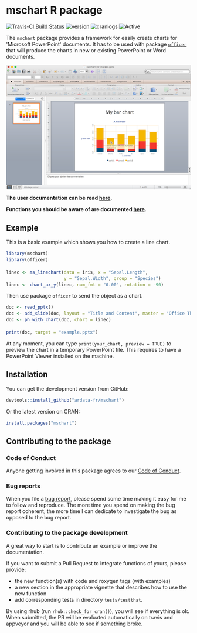 mschart R package
================

<!-- README.md is generated from README.Rmd. Please edit that file -->
[![Travis-CI Build Status](https://travis-ci.org/ardata-fr/mschart.svg?branch=master)](https://travis-ci.org/ardata-fr/mschart) [![version](http://www.r-pkg.org/badges/version/mschart)](https://CRAN.R-project.org/package=mschart) ![cranlogs](http://cranlogs.r-pkg.org./badges/mschart) ![Active](http://www.repostatus.org/badges/latest/active.svg)

The `mschart` package provides a framework for easily create charts for 'Microsoft PowerPoint' documents. It has to be used with package [`officer`](https://davidgohel.github.io/officer) that will produce the charts in new or existing PowerPoint or Word documents.

<img src="tools/ms_barchart.png" align="center"/>

**The user documentation can be read [here](https://ardata-fr.github.io/mschart/articles/introduction.html).**

**Functions you should be aware of are documented [here](https://ardata-fr.github.io/mschart/reference/index.html).**

Example
-------

This is a basic example which shows you how to create a line chart.

``` r
library(mschart)
library(officer)

linec <- ms_linechart(data = iris, x = "Sepal.Length",
                      y = "Sepal.Width", group = "Species")
linec <- chart_ax_y(linec, num_fmt = "0.00", rotation = -90)
```

Then use package `officer` to send the object as a chart.

``` r
doc <- read_pptx()
doc <- add_slide(doc, layout = "Title and Content", master = "Office Theme")
doc <- ph_with_chart(doc, chart = linec)

print(doc, target = "example.pptx")
```

At any moment, you can type `print(your_chart, preview = TRUE)` to preview the chart in a temporary PowerPoint file. This requires to have a PowerPoint Viewer installed on the machine.

Installation
------------

You can get the development version from GitHub:

``` r
devtools::install_github("ardata-fr/mschart")
```

Or the latest version on CRAN:

``` r
install.packages("mschart")
```

Contributing to the package
---------------------------

### Code of Conduct

Anyone getting involved in this package agrees to our [Code of Conduct](https://github.com/ardata-fr/mschart/blob/master/CONDUCT.md).

### Bug reports

When you file a [bug report](https://github.com/ardata-fr/mschart/issues), please spend some time making it easy for me to follow and reproduce. The more time you spend on making the bug report coherent, the more time I can dedicate to investigate the bug as opposed to the bug report.

### Contributing to the package development

A great way to start is to contribute an example or improve the documentation.

If you want to submit a Pull Request to integrate functions of yours, please provide:

-   the new function(s) with code and roxygen tags (with examples)
-   a new section in the appropriate vignette that describes how to use the new function
-   add corresponding tests in directory `tests/testthat`.

By using rhub (run `rhub::check_for_cran()`), you will see if everything is ok. When submitted, the PR will be evaluated automatically on travis and appveyor and you will be able to see if something broke.
